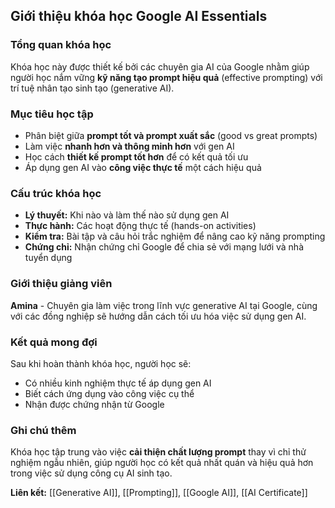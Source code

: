 ## Giới thiệu khóa học Google AI Essentials

### Tổng quan khóa học

Khóa học này được thiết kế bởi các chuyên gia AI của Google nhằm giúp người học nắm vững **kỹ năng tạo prompt hiệu quả** (effective prompting) với trí tuệ nhân tạo sinh tạo (generative AI).

### Mục tiêu học tập

- Phân biệt giữa **prompt tốt và prompt xuất sắc** (good vs great prompts)
- Làm việc **nhanh hơn và thông minh hơn** với gen AI
- Học cách **thiết kế prompt tốt hơn** để có kết quả tối ưu
- Áp dụng gen AI vào **công việc thực tế** một cách hiệu quả


### Cấu trúc khóa học

- **Lý thuyết:** Khi nào và làm thế nào sử dụng gen AI
- **Thực hành:** Các hoạt động thực tế (hands-on activities)
- **Kiểm tra:** Bài tập và câu hỏi trắc nghiệm để nâng cao kỹ năng prompting
- **Chứng chỉ:** Nhận chứng chỉ Google để chia sẻ với mạng lưới và nhà tuyển dụng


### Giới thiệu giảng viên

**Amina** - Chuyên gia làm việc trong lĩnh vực generative AI tại Google, cùng với các đồng nghiệp sẽ hướng dẫn cách tối ưu hóa việc sử dụng gen AI.

### Kết quả mong đợi

Sau khi hoàn thành khóa học, người học sẽ:

- Có nhiều kinh nghiệm thực tế áp dụng gen AI
- Biết cách ứng dụng vào công việc cụ thể
- Nhận được chứng nhận từ Google


### Ghi chú thêm

Khóa học tập trung vào việc **cải thiện chất lượng prompt** thay vì chỉ thử nghiệm ngẫu nhiên, giúp người học có kết quả nhất quán và hiệu quả hơn trong việc sử dụng công cụ AI sinh tạo.

**Liên kết:** [[Generative AI]], [[Prompting]], [[Google AI]], [[AI Certificate]]

